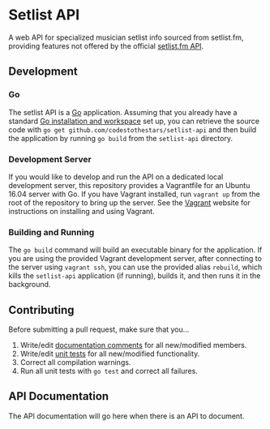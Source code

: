 # Setlist API

A web API for specialized musician setlist info sourced from setlist.fm, providing features not offered by the official [setlist.fm API](https://api.setlist.fm).

## Development
### Go
The setlist API is a [Go](https://golang.org) application. Assuming that you already have a standard [Go installation and workspace](https://golang.org/doc/install) set up, you can retrieve the source code with `go get github.com/codestothestars/setlist-api` and then build the application by running `go build` from the `setlist-api` directory.

### Development Server
If you would like to develop and run the API on a dedicated local development server, this repository provides a Vagrantfile for an Ubuntu 16.04 server with Go. If you have Vagrant installed, run `vagrant up` from the root of the repository to bring up the server. See the [Vagrant](https://www.vagrantup.com) website for instructions on installing and using Vagrant.

### Building and Running
The `go build` command will build an executable binary for the application. If you are using the provided Vagrant development server, after connecting to the server using `vagrant ssh`, you can use the provided alias `rebuild`, which kills the `setlist-api` application (if running), builds it, and then runs it in the background.

## Contributing
Before submitting a pull request, make sure that you...
1. Write/edit [documentation comments](https://golang.org/doc/effective_go.html#commentary) for all new/modified members.
1. Write/edit [unit tests](https://golang.org/doc/code.html#Testing) for all new/modified functionality.
1. Correct all compilation warnings.
1. Run all unit tests with `go test` and correct all failures.

## API Documentation
The API documentation will go here when there is an API to document.
